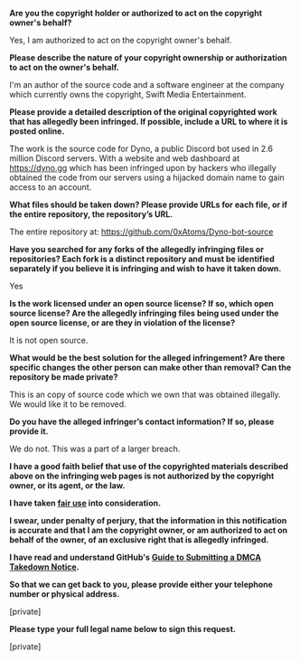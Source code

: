 **Are you the copyright holder or authorized to act on the copyright owner's behalf?**

Yes, I am authorized to act on the copyright owner's behalf.

**Please describe the nature of your copyright ownership or authorization to act on the owner's behalf.**

I'm an author of the source code and a software engineer at the company which currently owns the copyright, Swift Media Entertainment.

**Please provide a detailed description of the original copyrighted work that has allegedly been infringed. If possible, include a URL to where it is posted online.**

The work is the source code for Dyno, a public Discord bot used in 2.6 million Discord servers. With a website and web dashboard at https://dyno.gg which has been infringed upon by hackers who illegally obtained the code from our servers using a hijacked domain name to gain access to an account.

**What files should be taken down? Please provide URLs for each file, or if the entire repository, the repository’s URL.**

The entire repository at: 
https://github.com/0xAtoms/Dyno-bot-source

**Have you searched for any forks of the allegedly infringing files or repositories? Each fork is a distinct repository and must be identified separately if you believe it is infringing and wish to have it taken down.**

Yes

**Is the work licensed under an open source license? If so, which open source license? Are the allegedly infringing files being used under the open source license, or are they in violation of the license?**

It is not open source.

**What would be the best solution for the alleged infringement? Are there specific changes the other person can make other than removal? Can the repository be made private?**

This is an copy of source code which we own that was obtained illegally. We would like it to be removed.

**Do you have the alleged infringer’s contact information? If so, please provide it.**

We do not. This was a part of a larger breach.

**I have a good faith belief that use of the copyrighted materials described above on the infringing web pages is not authorized by the copyright owner, or its agent, or the law.**

**I have taken <a href="https://www.lumendatabase.org/topics/22">fair use</a> into consideration.**

**I swear, under penalty of perjury, that the information in this notification is accurate and that I am the copyright owner, or am authorized to act on behalf of the owner, of an exclusive right that is allegedly infringed.**

**I have read and understand GitHub's <a href="https://docs.github.com/articles/guide-to-submitting-a-dmca-takedown-notice/">Guide to Submitting a DMCA Takedown Notice</a>.**

**So that we can get back to you, please provide either your telephone number or physical address.**

[private]

**Please type your full legal name below to sign this request.**

[private]
